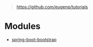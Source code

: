 > https://github.com/eugenp/tutorials


# Modules
- [spring-boot-bootstrap](https://github.com/keer2345/java-spring-tutorials/tree/master/spring-boot-bootstrap)
